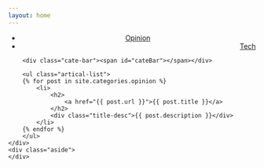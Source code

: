 ```yaml
---
layout: home
---
```


<div class="index-content opinion">
    <div class="section">
        <ul class="artical-cate">
            <!-- <li><a href="/"><span>Blog</span></a></li> -->
            <li class="on" style="text-align:center"><a href="/opinion"><span>Opinion</span></a></li>
            <li style="text-align:right"><a href="/tech"><span>Tech</span></a></li>
        </ul>

        <div class="cate-bar"><span id="cateBar"></span></div>

        <ul class="artical-list">
        {% for post in site.categories.opinion %}
            <li>
                <h2>
                    <a href="{{ post.url }}">{{ post.title }}</a>
                </h2>
                <div class="title-desc">{{ post.description }}</div>
            </li>
        {% endfor %}
        </ul>
    </div>
    <div class="aside">
    </div>
</div>

